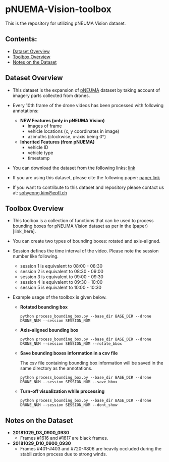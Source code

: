 # pNUEMA-Vision-toolbox

This is the repository for utilizing pNEUMA Vision dataset.

## Contents:
- [Dataset Overview](#dataset-overview)
- [Toolbox Overview](#toolbox-overview)
- [Notes on the Dataset](#notes-on-the-dataset)



## Dataset Overview
- This dataset is the expansion of [pNEUMA](https://open-traffic.epfl.ch/) dataset by taking account of imagery parts collected from drones.
- Every 10th frame of the drone videos has been processed with following annotations:
    - **NEW Features (only in pNEUMA Vision)**
        - images of frame
        - vehicle locations (x, y coordinates in image)
        - azimuths (clockwise, x-axis being 0&deg;)
    - **Inherited Features (from pNUEMA)**
        - vehicle ID
        - vehicle type
        - timestamp

- You can download the dataset from the following links: [link](https://doi.org/10.5281/zenodo.7426506)

- If you are using this dataset, please cite the following paper: [paper link](https://doi.org/10.1016/j.trc.2022.103966)

- If you want to contribute to this dataset and repository please contact us at: sohyeong.kim@epfl.ch

    <!-- <details>
    <summary> 2018/10/29 09:00 - 09:30 </summary>

    | Location | Download Link   | 
    |--------|---|
    |  D1 |  TBA |
    | D2 |  TBA |   
    | D3 | TBA   | 
    | D4 |  TBA |   
    | D5 | TBA   | 
    | D6 |  TBA |   
    | D7 | TBA   | 
    | D8 |  TBA |   
    | D9 | TBA   | 
    | D10 |  TBA |   
    </details>
    <details>
    <summary> 2018/10/29 08:00 - 08:30 </summary>

    | Location | Download Link   | 
    |--------|---|
    |  D2 |  TBA |
    | D3 |  TBA |  
    </details>
    <details>
    <summary> 2018/10/29 08:30 - 09:00 </summary>

    | Location | Download Link   | 
    |--------|---|
    |  D2 |  TBA |
    | D3 |  TBA |  
    </details>
    <details>
    <summary> 2018/10/29 09:30 - 10:00 </summary>

    | Location | Download Link   | 
    |--------|---|
    |  D2 |  TBA |
    | D3 |  TBA |  
    </details>
    <details>
    <summary> 2018/10/29 10:00 - 10:30 </summary>

    | Location | Download Link   | 
    |--------|---|
    |  D2 |  TBA |
    | D3 |  TBA |  
    | D8 |  TBA |
    </details> -->



## Toolbox Overview
- This toolbox is a collection of functions that can be used to process bounding boxes for pNEUMA Vision dataset as per in the (paper)[link_here].
- You can create two types of bounding boxes: rotated and axis-aligned.
- Session defines the time interval of the video. Please note the session number like following. 
    - session 1 is equivalent to 08:00 - 08:30
    - session 2 is equivalent to 08:30 - 09:00
    - session 3 is equivalent to 09:00 - 09:30
    - session 4 is equivalent to 09:30 - 10:00
    - session 5 is equivalent to 10:00 - 10:30

- Example usage of the toolbox is given below.
    - **Rotated bounding box**
        ```
        python process_bounding_box.py --base_dir BASE_DIR --drone DRONE_NUM --session SESSION_NUM
        ```
    - **Axis-aligned bounding box**
        ``` 
        python process_bounding_box.py --base_dir BASE_DIR --drone DRONE_NUM --session SESSION_NUM --rotate_bbox
        ```
    - **Save bounding boxes information in a csv file**
    
        The csv file containing bounding box information will be saved in the same directory as the annotations.
        ```
        python process_bounding_box.py --base_dir BASE_DIR --drone DRONE_NUM --session SESSION_NUM --save_bbox
        ```
    - **Turn-off visualization while processing**
        ```
        python process_bounding_box.py --base_dir BASE_DIR --drone DRONE_NUM --session SESSION_NUM --dont_show
        ```

## Notes on the Dataset
- **20181029_D3_0900_0930**
    - Frames #1616 and #1617 are black frames.
- **20181029_D10_0900_0930**
    - Frames #401-#403 and #720-#806 are heavily occluded during the stabilization process due to strong winds.
